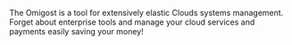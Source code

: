 The Omigost is a tool for extensively elastic Clouds systems management. Forget about enterprise tools and manage your cloud services and payments easily saving your money!